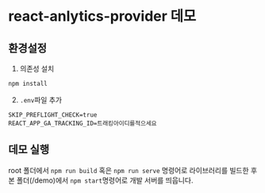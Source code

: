 # react-anlytics-provider 데모

## 환경설정

1. 의존성 설치

```sh
npm install
```

2. `.env`파일 추가

```
SKIP_PREFLIGHT_CHECK=true
REACT_APP_GA_TRACKING_ID=트래킹아이디를적으세요
```

## 데모 실행

root 폴더에서 `npm run build` 혹은 `npm run serve` 명령어로 라이브러리를 빌드한 후
본 폴더(/demo)에서 `npm start`명령어로 개발 서버를 띄웁니다.
